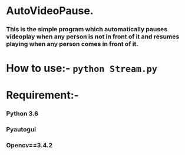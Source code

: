 # AutoVideoPause.
### This is the simple program which automatically pauses videoplay when any person is not in front of it and resumes playing when any person comes in front of it.

# How to use:- `python Stream.py`

# Requirement:-
### Python 3.6
### Pyautogui
### Opencv==3.4.2
